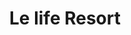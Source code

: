 ---
layout: info
type: Standard
title: Le life Resort
section: kayaking
logo: placeholder
ratings:
phone: "7743930"
email:
address:
description:
---